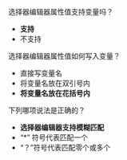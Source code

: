 选择器编辑器属性值支持变量吗？
- **支持**
- 不支持

选择器编辑器属性值如何写入变量？
- 直接写变量名
- 将变量名放在双引号内
- **将变量名放在花括号内**

下列哪项说法是正确的？
- **选择器编辑器支持模糊匹配**
-  “*” 符号代表匹配一个
- “？”符号代表匹配零个或多个